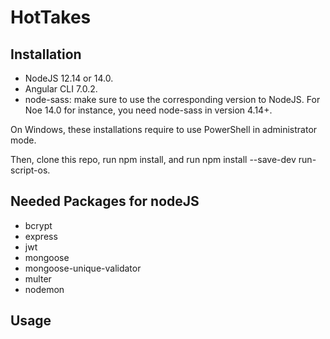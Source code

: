 # HotTakes

## Installation

- NodeJS 12.14 or 14.0.
- Angular CLI 7.0.2.
- node-sass: make sure to use the corresponding version to NodeJS. For Noe 14.0 for instance, you need node-sass in version 4.14+.

On Windows, these installations require to use PowerShell in administrator mode.

Then, clone this repo, run npm install, and run npm install --save-dev run-script-os.

## Needed Packages for nodeJS

- bcrypt
- express
- jwt
- mongoose
- mongoose-unique-validator
- multer
- nodemon

## Usage




